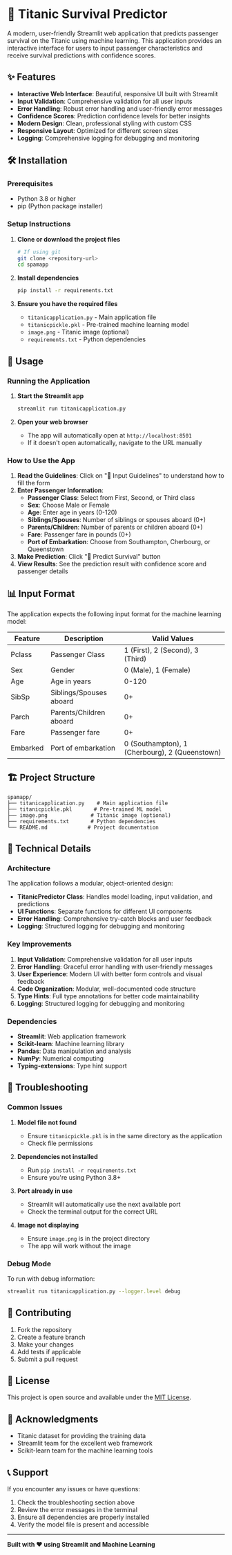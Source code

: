 # 🚢 Titanic Survival Predictor

A modern, user-friendly Streamlit web application that predicts passenger survival on the Titanic using machine learning. This application provides an interactive interface for users to input passenger characteristics and receive survival predictions with confidence scores.

## ✨ Features

- **Interactive Web Interface**: Beautiful, responsive UI built with Streamlit
- **Input Validation**: Comprehensive validation for all user inputs
- **Error Handling**: Robust error handling and user-friendly error messages
- **Confidence Scores**: Prediction confidence levels for better insights
- **Modern Design**: Clean, professional styling with custom CSS
- **Responsive Layout**: Optimized for different screen sizes
- **Logging**: Comprehensive logging for debugging and monitoring

## 🛠️ Installation

### Prerequisites

- Python 3.8 or higher
- pip (Python package installer)

### Setup Instructions

1. **Clone or download the project files**
   ```bash
   # If using git
   git clone <repository-url>
   cd spamapp
   ```

2. **Install dependencies**
   ```bash
   pip install -r requirements.txt
   ```

3. **Ensure you have the required files**
   - `titanicapplication.py` - Main application file
   - `titanicpickle.pkl` - Pre-trained machine learning model
   - `image.png` - Titanic image (optional)
   - `requirements.txt` - Python dependencies

## 🚀 Usage

### Running the Application

1. **Start the Streamlit app**
   ```bash
   streamlit run titanicapplication.py
   ```

2. **Open your web browser**
   - The app will automatically open at `http://localhost:8501`
   - If it doesn't open automatically, navigate to the URL manually

### How to Use the App

1. **Read the Guidelines**: Click on "📖 Input Guidelines" to understand how to fill the form
2. **Enter Passenger Information**:
   - **Passenger Class**: Select from First, Second, or Third class
   - **Sex**: Choose Male or Female
   - **Age**: Enter age in years (0-120)
   - **Siblings/Spouses**: Number of siblings or spouses aboard (0+)
   - **Parents/Children**: Number of parents or children aboard (0+)
   - **Fare**: Passenger fare in pounds (0+)
   - **Port of Embarkation**: Choose from Southampton, Cherbourg, or Queenstown
3. **Make Prediction**: Click "🔮 Predict Survival" button
4. **View Results**: See the prediction result with confidence score and passenger details

## 📊 Input Format

The application expects the following input format for the machine learning model:

| Feature | Description | Valid Values |
|---------|-------------|--------------|
| Pclass | Passenger Class | 1 (First), 2 (Second), 3 (Third) |
| Sex | Gender | 0 (Male), 1 (Female) |
| Age | Age in years | 0-120 |
| SibSp | Siblings/Spouses aboard | 0+ |
| Parch | Parents/Children aboard | 0+ |
| Fare | Passenger fare | 0+ |
| Embarked | Port of embarkation | 0 (Southampton), 1 (Cherbourg), 2 (Queenstown) |

## 🏗️ Project Structure

```
spamapp/
├── titanicapplication.py    # Main application file
├── titanicpickle.pkl       # Pre-trained ML model
├── image.png              # Titanic image (optional)
├── requirements.txt       # Python dependencies
└── README.md             # Project documentation
```

## 🔧 Technical Details

### Architecture

The application follows a modular, object-oriented design:

- **TitanicPredictor Class**: Handles model loading, input validation, and predictions
- **UI Functions**: Separate functions for different UI components
- **Error Handling**: Comprehensive try-catch blocks and user feedback
- **Logging**: Structured logging for debugging and monitoring

### Key Improvements

1. **Input Validation**: Comprehensive validation for all user inputs
2. **Error Handling**: Graceful error handling with user-friendly messages
3. **User Experience**: Modern UI with better form controls and visual feedback
4. **Code Organization**: Modular, well-documented code structure
5. **Type Hints**: Full type annotations for better code maintainability
6. **Logging**: Structured logging for debugging and monitoring

### Dependencies

- **Streamlit**: Web application framework
- **Scikit-learn**: Machine learning library
- **Pandas**: Data manipulation and analysis
- **NumPy**: Numerical computing
- **Typing-extensions**: Type hint support

## 🐛 Troubleshooting

### Common Issues

1. **Model file not found**
   - Ensure `titanicpickle.pkl` is in the same directory as the application
   - Check file permissions

2. **Dependencies not installed**
   - Run `pip install -r requirements.txt`
   - Ensure you're using Python 3.8+

3. **Port already in use**
   - Streamlit will automatically use the next available port
   - Check the terminal output for the correct URL

4. **Image not displaying**
   - Ensure `image.png` is in the project directory
   - The app will work without the image

### Debug Mode

To run with debug information:
```bash
streamlit run titanicapplication.py --logger.level debug
```

## 🤝 Contributing

1. Fork the repository
2. Create a feature branch
3. Make your changes
4. Add tests if applicable
5. Submit a pull request

## 📝 License

This project is open source and available under the [MIT License](LICENSE).

## 🙏 Acknowledgments

- Titanic dataset for providing the training data
- Streamlit team for the excellent web framework
- Scikit-learn team for the machine learning tools

## 📞 Support

If you encounter any issues or have questions:

1. Check the troubleshooting section above
2. Review the error messages in the terminal
3. Ensure all dependencies are properly installed
4. Verify the model file is present and accessible

---

**Built with ❤️ using Streamlit and Machine Learning** 